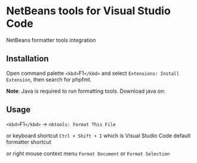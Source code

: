 # NetBeans tools for Visual Studio Code

NetBeans formatter tools integration

## Installation

Open command palette `<kbd>`F1`</kbd>` and select `Extensions: Install Extension`, then search for phpfmt.

**Note**: Java is required to run formatting tools. Download java on: [](https://www.java.com)

## Usage

`<kbd>`F1`</kbd>` -> `nbtools: Format This File`

or keyboard shortcut `Ctrl + Shift + I` which is Visual Studio Code default formatter shortcut

or right mouse context menu `Format Document` or `Format Selection`
